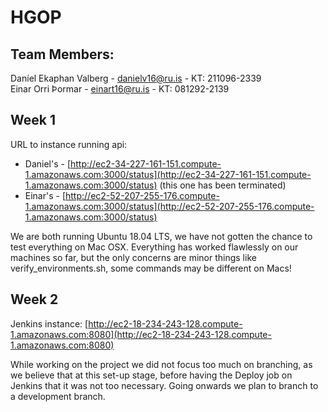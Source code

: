 # HGOP

## Team Members:
Daníel Ekaphan Valberg - danielv16@ru.is - KT: 211096-2339  
Einar Orri Þormar - einart16@ru.is - KT: 081292-2139

## Week 1

URL to instance running api:
- Daniel's - [http://ec2-34-227-161-151.compute-1.amazonaws.com:3000/status](http://ec2-34-227-161-151.compute-1.amazonaws.com:3000/status) (this one has been terminated)
- Einar's - [http://ec2-52-207-255-176.compute-1.amazonaws.com:3000/status](http://ec2-52-207-255-176.compute-1.amazonaws.com:3000/status)

We are both running Ubuntu 18.04 LTS, we have not gotten the chance to test everything on Mac OSX. Everything has worked flawlessly on our machines so far, but the only concerns are minor things like verify_environments.sh, some commands may be different on Macs!

## Week 2

Jenkins instance: [http://ec2-18-234-243-128.compute-1.amazonaws.com:8080](http://ec2-18-234-243-128.compute-1.amazonaws.com:8080)

While working on the project we did not focus too much on branching, as we believe that at this set-up stage, before having the Deploy job on Jenkins that it was not too necessary. Going onwards we plan to branch to a development branch.
